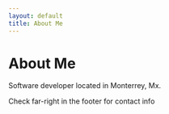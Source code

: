 ```yaml
---
layout: default
title: About Me
---
```


<div class="post">
  <h1 class="pageTitle">About Me</h1>
   <p>Software developer located in Monterrey, Mx.</p>

   <p>Check far-right in the footer for contact info</p>
</div>
